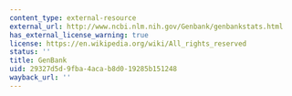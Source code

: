 ```yaml
---
content_type: external-resource
external_url: http://www.ncbi.nlm.nih.gov/Genbank/genbankstats.html
has_external_license_warning: true
license: https://en.wikipedia.org/wiki/All_rights_reserved
status: ''
title: GenBank
uid: 29327d5d-9fba-4aca-b8d0-19285b151248
wayback_url: ''
---
```

